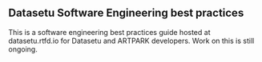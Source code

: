 ## Datasetu Software Engineering best practices
This is a software engineering best practices guide hosted at datasetu.rtfd.io for Datasetu and ARTPARK developers. Work on this is still ongoing.
